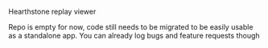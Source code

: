 Hearthstone replay viewer 

Repo is empty for now, code still needs to be migrated to be easily usable as a standalone app. 
You can already log bugs and feature requests though
